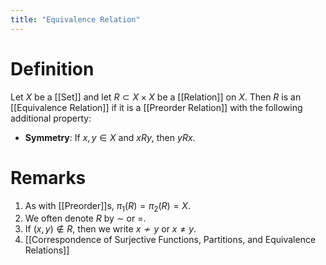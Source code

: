 ```yaml
---
title: "Equivalence Relation"
---
```


# Definition
Let $X$ be a [[Set]] and let $R \subset X \times X$ be a [[Relation]] on $X$. Then $R$ is an [[Equivalence Relation]] if it is a [[Preorder Relation]] with the following additional property:
- **Symmetry**: If $x, y \in X$ and $xRy$, then $yRx$.

# Remarks
1. As with [[Preorder]]s, $\pi_{1}(R) = \pi_{2}(R) = X$.
2. We often denote $R$ by $\sim$ or $=$.
3. If $(x, y) \not\in R$, then we write $x \not\sim y$ or $x \neq y$.
4. [[Correspondence of Surjective Functions, Partitions, and Equivalence Relations]]